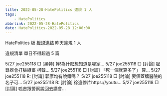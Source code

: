 ```yaml
---
title: 2022-05-28-HatePolitics 違規 1 人
tags:
    - HatePolitics
abbrlink: 2022-05-28-HatePolitics
date: HatePolitics-2022-05-28 12:00:00
---
```

HatePolitics 板 [板規連結](https://www.ptt.cc/bbs/HatePolitics/M.1617115262.A.D60.html)
昨天違規 1 人
<!-- more -->

違規清單
單日不得超過 5 篇

5/27 joe255118 □ [黑特] 幹!為什麼想知道是哪家…
5/27 joe255118 □ [討論] 密錄器會打臉綠畜 柯韓…
5/27 joe255118 □ [討論] 「死一個就算多了」 算…
5/27 joe255118 R: [討論] 郭彥均有說錯嗎？
5/27 joe255118 □ [討論] 要個蓋牌醫院的名子可…
5/27 joe255118 R: [討論] 徐違停片https://youtu…
5/27 joe255118 □ [討論] 呱吉跟警察說回去講會…